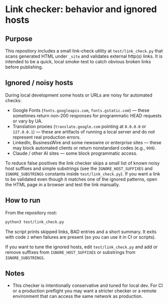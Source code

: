 Link checker: behavior and ignored hosts
=====================================

Purpose
-------
This repository includes a small link-check utility at `test/link_check.py` that
scans generated HTML under `_site` and validates external http(s) links. It is
intended to be a quick, local smoke-test to catch obvious broken links before
publishing.

Ignored / noisy hosts
---------------------
During local development some hosts or URLs are noisy for automated checks:

- Google Fonts (`fonts.googleapis.com`, `fonts.gstatic.com`) — these sometimes
  return non-200 responses for programmatic HEAD requests or vary by UA.
- Translation proxies (`translate.google.com` pointing at `0.0.0.0` or
  `127.0.0.1`) — these are artifacts of running a local server and do not
  represent real production errors.
- LinkedIn, BusinessWire and some newswire or enterprise sites — these may
  block automated clients or return nonstandard codes (e.g., `999`).
- Claude / other AI sites — some block programmatic access.

To reduce false positives the link checker skips a small list of known noisy
host suffixes and simple substrings (see the `IGNORE_HOST_SUFFIXES` and
`IGNORE_SUBSTRINGS` constants inside `test/link_check.py`). If you want a link
to be validated even though it matches one of the ignored patterns, open the
HTML page in a browser and test the link manually.

How to run
----------
From the repository root:

```bash
python3 test/link_check.py
```

The script prints skipped links, BAD entries and a short summary. It exits with
code `2` when failures are present (so you can use it in CI or scripts).

If you want to tune the ignored hosts, edit `test/link_check.py` and add or
remove suffixes from `IGNORE_HOST_SUFFIXES` or substrings from
`IGNORE_SUBSTRINGS`.

Notes
-----
- This checker is intentionally conservative and tuned for local dev. For CI
  or a production preflight you may want a stricter checker or a remote
  environment that can access the same network as production.
